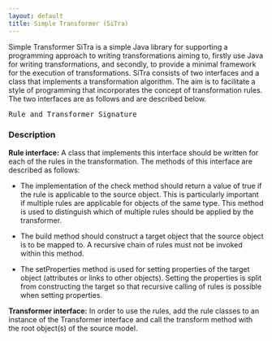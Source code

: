 ```yaml
---
layout: default
title: Simple Transformer (SiTra)
--- 
```

Simple Transformer SiTra is a simple Java library for supporting a programming
approach to writing transformations aiming to, firstly use Java for writing
transformations, and secondly, to provide a minimal framework for the execution
of transformations. SiTra consists of two interfaces and a class that
implements a transformation algorithm. The aim is to facilitate a style of
programming that incorporates the concept of transformation rules. The two
interfaces are as follows and are described below. 

<pre data-src="sitra.java">Rule and Transformer Signature</pre>

### Description ###
**Rule interface:** A class that implements this interface should be written
for each of the rules in the transformation. The methods of this interface are
described as follows:

* The implementation of the check method should return a value of true if the
rule is applicable to the source object. This is particularly important if
multiple rules are applicable for objects of the same type. This method is used
to distinguish which of multiple rules should be applied by the transformer.

* The build method should construct a target object that the source object is
to be mapped to. A recursive chain of rules must not be invoked within 
this method. 

* The setProperties method is used for setting properties of the target object
(attributes or links to other objects). Setting the properties is split from
constructing the target so that recursive calling of rules is possible when
setting properties.

**Transformer interface:** In order to use the rules, add the rule classes to
an instance of the Transformer interface and call the transform method with the
root object(s) of the source model.
